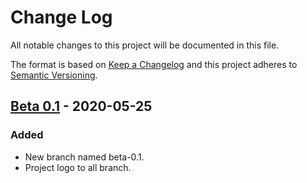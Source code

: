 # Change Log
All notable changes to this project will be documented in this file.

The format is based on [Keep a Changelog](https://keepachangelog.com/) and this project adheres to [Semantic Versioning](https://semver.org/).

## [Beta 0.1](https://github.com/dreams137/daydream/tree/beta-0.1) - 2020-05-25
### Added
- New branch named beta-0.1.
- Project logo to all branch.
